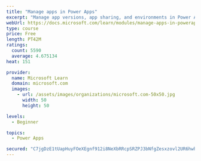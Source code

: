 ```yaml
---
title: "Manage apps in Power Apps"
excerpt: "Manage app versions, app sharing, and environments in Power Apps."
webUrl: https://docs.microsoft.com/learn/modules/manage-apps-in-powerapps/
type: course
price: Free
length: PT42M
ratings:
  count: 5590
  average: 4.675134
heat: 151

provider:
  name: Microsoft Learn
  domain: microsoft.com
  images:
    - url: /assets/images/organizations/microsoft.com-50x50.jpg
      width: 50
      height: 50

levels:
  - Beginner

topics:
  - Power Apps

secured: "C7jgDzE1tUapHuyFOeXEgnf912i8NeXbRRcpSRZPJ3bNfgZesxzovl2UR6hwh0nLkPZwE8kV7l0afHMQm5wKr+gu75v7ylrHg+mUIVOV9ij71yckbZP5mg9AsYishmjwrB3aZHaTj0+k/p8ry8LKv/0B9GICJSagZvp4RTPJUMQJUGo5zZx0XrtFzBlL27S5F7H7PgxjxM19MHvFPZ6h/44z+i5iLJpaYpQWPYwFw0fDNsMr/nSY2ShzBEbQ8Kr1NI4ZbvuC1UkyJkhGKeD0QEnm16TcdodaAkerjM27dKkGhbW0zPqT8i9WEL8leXaETBEsLGbw8DkeAw9MhkAj30iZTNNX4vpsd9VNIXS5YewTDSa4JaS9Jg8a6PJSxVJdLswe0YjX5Oa40CrohpCa3w==;nJH1BhxzkGvQLTRnllWf2w=="
---
```


